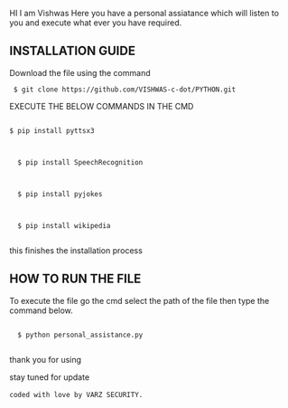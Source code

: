   HI I am Vishwas Here you have a personal assiatance which will listen to you and execute what ever you have required.
  
  INSTALLATION GUIDE
  ----------------------
  Download the file using the command 
  <pre><code> $ git clone https://github.com/VISHWAS-c-dot/PYTHON.git </code></pre>
  
  EXECUTE THE BELOW COMMANDS IN THE CMD
  <pre><code>
$ pip install pyttsx3
  </code></pre>
  <pre><code>
  $ pip install SpeechRecognition
  </code></pre>
  <pre><code>
  $ pip install pyjokes
  </code></pre>
  <pre><code>
  $ pip install wikipedia
  </code></pre>
  
  this finishes the installation process
  
  HOW TO RUN THE FILE
  ----------------------
  To execute the file go the cmd select the path of the file then type the command below.
  <pre><code>
  $ python personal_assistance.py
  </code></pre>
  
  thank you for using
  
  stay tuned for update

<pre><code>coded with love by VARZ SECURITY.</code> </pre>
  
